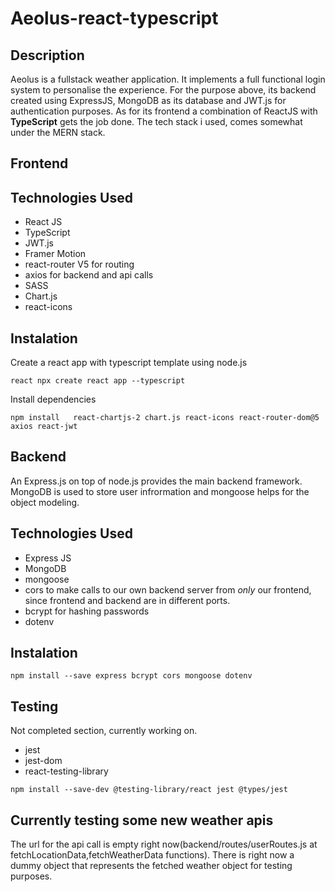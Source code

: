# Aeolus-react-typescript

## Description<br>

Aeolus is a fullstack weather application. It implements a full functional login system to personalise the experience. For the purpose above, its backend created using ExpressJS, MongoDB as its database and JWT.js for authentication purposes. As for its frontend a combination of ReactJS with **TypeScript** gets the job done. The tech stack i used, comes somewhat under the MERN stack.

## Frontend<br>

## Technologies Used<br>

* React JS
* TypeScript
* JWT.js 
* Framer Motion
* react-router V5 for routing 
* axios for backend and api calls
* SASS
* Chart.js 
* react-icons

## Instalation<br>

Create a react app with typescript template using node.js

```
react npx create react app --typescript

```
Install dependencies

```
npm install   react-chartjs-2 chart.js react-icons react-router-dom@5 axios react-jwt

```


## Backend<br>

An Express.js on top of node.js provides the main backend framework. MongoDB is used to store user infrormation and mongoose helps for the object modeling.

## Technologies Used<br>

* Express JS
* MongoDB
* mongoose
* cors to make calls to our own backend server from *only* our frontend, since frontend and backend are in different ports.
* bcrypt for hashing passwords
* dotenv

## Instalation<br>

```
npm install --save express bcrypt cors mongoose dotenv

```

## Testing<br>

Not completed section, currently working on.

* jest
* jest-dom
* react-testing-library


```
npm install --save-dev @testing-library/react jest @types/jest

```

## Currently testing some new weather apis<br>
The url for the api call is empty right now(backend/routes/userRoutes.js at fetchLocationData,fetchWeatherData functions).
There is right now a dummy object that represents the fetched weather object for testing purposes.



